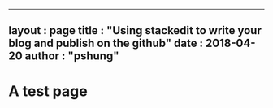 
---
layout  : page
title   : "Using stackedit to write your blog and publish on the github"
date       : 2018-04-20
author      : "pshung"
---


# A test page
<!--stackedit_data:
eyJoaXN0b3J5IjpbMTg3MjA0NjU3Nl19
-->
